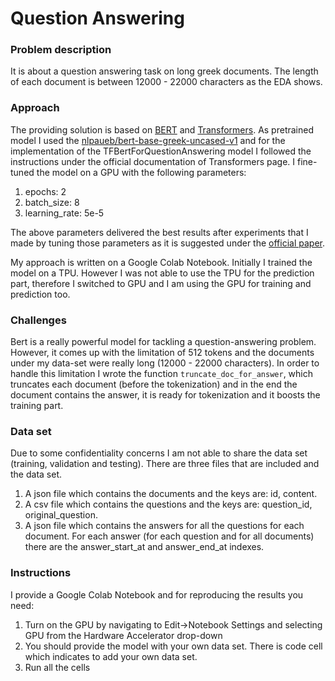 # Question Answering

### Problem description
It is about a question answering task on long greek documents. The length of each document is between 12000 - 22000 characters as the EDA shows.

### Approach
The providing solution is based on [BERT](https://github.com/google-research/bert) and [Transformers](https://github.com/huggingface/transformers). As pretrained model I used the [nlpaueb/bert-base-greek-uncased-v1](https://huggingface.co/nlpaueb/bert-base-greek-uncased-v1) and for the implementation of the TFBertForQuestionAnswering model I followed the instructions under the official documentation of Transformers page. I fine-tuned the model on a GPU with the following parameters:
1. epochs: 2
2. batch_size: 8
3. learning_rate: 5e-5

The above parameters delivered the best results after experiments that I made by tuning those parameters as it is suggested under the [official paper](https://arxiv.org/pdf/1810.04805.pdf).

My approach is written on a Google Colab Notebook. Initially I trained the model on a TPU. However I was not able to use the TPU for the prediction part, therefore I switched to GPU and I am using the GPU for training and prediction too.

### Challenges
Bert is a really powerful model for tackling a question-answering problem. However, it comes up with the limitation of 512 tokens and the documents under my data-set were really long (12000 - 22000 characters). In order to handle this limitation I wrote the function ```truncate_doc_for_answer```, which truncates each document (before the tokenization) and in the end the document contains the answer, it is ready for tokenization and it boosts the training part. 

### Data set
Due to some confidentiality concerns I am not able to share the data set (training, validation and testing). There are three files that are included and the data set. 
1. A json file which contains the documents and the keys are: id, content.
2. A csv file which contains the questions and the keys are: question_id, original_question.
3. A json file which contains the answers for all the questions for each document. For each answer (for each question and for all documents) there are the answer_start_at and answer_end_at indexes. 

### Instructions
I provide a Google Colab Notebook and for reproducing the results you need:
1. Turn on the GPU by navigating to Edit→Notebook Settings and selecting GPU from the Hardware Accelerator drop-down
2. You should provide the model with your own data set. There is code cell which indicates to add your own data set.
3. Run all the cells
